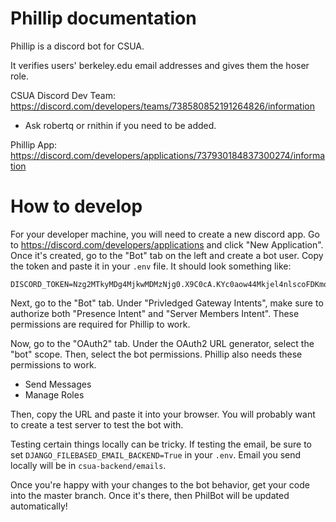 # Phillip documentation

Phillip is a discord bot for CSUA.

It verifies users' berkeley.edu email addresses and gives them the hoser role.

CSUA Discord Dev Team: https://discord.com/developers/teams/738580852191264826/information

* Ask robertq or rnithin if you need to be added.

Phillip App: https://discord.com/developers/applications/737930184837300274/information

# How to develop

For your developer machine, you will need to create a new discord app. Go to https://discord.com/developers/applications and click "New Application". Once it's created, go to the "Bot" tab on the left and create a bot user. Copy the token and paste it in your `.env` file. It should look something like:

```
DISCORD_TOKEN=Nzg2MTkyMDg4MjkwMDMzNjg0.X9C0cA.KYc0aow44Mkjel4nlscoFDKmoC4
```

Next, go to the "Bot" tab. Under "Privledged Gateway Intents", make sure to authorize
both "Presence Intent" and "Server Members Intent". These permissions are required
for Phillip to work.

Now, go to the "OAuth2" tab. Under the OAuth2 URL generator, select the "bot" scope.
Then, select the bot permissions. Phillip also needs these permissions to work.

* Send Messages
* Manage Roles

Then, copy the URL and paste it into your browser. You will probably want to create a test server to test the bot with.

Testing certain things locally can be tricky.
If testing the email, be sure to set `DJANGO_FILEBASED_EMAIL_BACKEND=True` in your `.env`.
Email you send locally will be in `csua-backend/emails`.

Once you're happy with your changes to the bot behavior, get your code into the master branch.
Once it's there, then PhilBot will be updated automatically!
